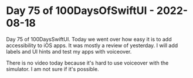 # Day 75 of 100DaysOfSwiftUI - 2022-08-18

Day 75 of 100DaysSwiftUI. Today we went over how easy it is to add accessibility to iOS apps. It was mostly a review of yesterday. I will add labels and UI hints and test my apps with voiceover.

There is no video today because it's hard to use voiceover with the simulator.  I am not sure if it's possible.
